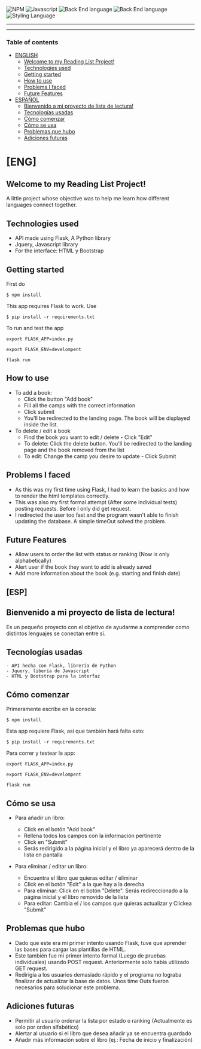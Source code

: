 ![NPM](https://img.shields.io/badge/NPM-6.14.11-green)
![Javascript](https://img.shields.io/badge/JQuery-2.2.4-yellow)
![Back End language](https://img.shields.io/badge/Python-3.9.5-blue)
![Back End language](https://img.shields.io/badge/Flask-1.1.2-blue)
![Styling Language](https://img.shields.io/badge/Bootstrap-4.4.1-blueviolet)

---

---

### Table of contents

- [ENGLISH](#-eng-)
  - [Welcome to my Reading List Project!](#welcome-to-my-reading-list-project-)
  - [Technologies used](#technologies-used)
  - [Getting started](#getting-started)
  - [How to use](#how-to-use)
  - [Problems I faced](#problems-i-faced)
  - [Future Features](#future-features)
- [ESPAÑOL](#-esp-)
  - [Bienvenido a mi proyecto de lista de lectura!](#bienvenido-a-mi-proyecto-de-lista-de-lectura-)
  - [Tecnologías usadas](#tecnolog-as-usadas)
  - [Cómo comenzar](#c-mo-comenzar)
  - [Cómo se usa](#c-mo-se-usa)
  - [Problemas que hubo](#problemas-que-hubo)
  - [Adiciones futuras](#adiciones-futuras)

# [ENG]

## Welcome to my Reading List Project!

A little project whose objective was to help me learn how different languages connect together.

## Technologies used

- API made using Flask, A Python library
- Jquery, Javascript library
- For the interface: HTML y Bootstrap

## Getting started

First do

`$ npm install`

This app requires Flask to work. Use

`$ pip install -r requirements.txt `

To run and test the app

`export FLASK_APP=index.py`

`export FLASK_ENV=develompent`

`flask run`

## How to use

- To add a book:
  - Click the button "Add book"
  - Fill all the camps with the correct information
  - Click submit
  - You'll be redirected to the landing page. The book will be displayed inside the list.
- To delete / edit a book
  - Find the book you want to edit / delete - Click "Edit"
  - To delete: Click the delete button. You'll be redirected to the landing page and the book removed from the list
  - To edit: Change the camp you desire to update - Click Submit

## Problems I faced

- As this was my first time using Flask, I had to learn the basics and how to render the html templates correctly.
- This was also my first formal attempt (After some individual tests) posting requests. Before I only did get request.
- I redirected the user too fast and the program wasn't able to finish updating the database. A simple timeOut solved the problem.

## Future Features

- Allow users to order the list with status or ranking (Now is only alphabetically)
- Alert user if the book they want to add is already saved
- Add more information about the book (e.g. starting and finish date)

## [ESP]

## Bienvenido a mi proyecto de lista de lectura!

Es un pequeño proyecto con el objetivo de ayudarme a comprender como distintos lenguajes se conectan entre sí.

## Tecnologías usadas

    - API hecha con Flask, librería de Python
    - Jquery, libería de Javascript
    - HTML y Bootstrap para la interfaz

## Cómo comenzar

Primeramente escribe en la consola:

`$ npm install`

Esta app requiere Flask, así que también hará falta esto:

`$ pip install -r requirements.txt `

Para correr y testear la app:

`export FLASK_APP=index.py`

`export FLASK_ENV=develompent`

`flask run`

## Cómo se usa

- Para añadir un libro:

  - Click en el botón "Add book"
  - Rellena todos los campos con la información pertinente
  - Click en "Submit"
  - Serás redirigido a la página inicial y el libro ya aparecerá dentro de la lista en pantalla

- Para eliminar / editar un libro:
  - Encuentra el libro que quieras editar / eliminar
  - Click en el botón "Edit" a la que hay a la derecha
  - Para eliminar: Click en el botón "Delete". Serás redireccionado a la página inicial y el libro removido de la lista
  - Para editar: Cambia el / los campos que quieras actualizar y Clickea "Submit"

## Problemas que hubo

- Dado que este era mi primer intento usando Flask, tuve que aprender las bases para cargar las plantillas de HTML.
- Este también fue mi primer intento formal (Luego de pruebas individuales) usando POST request. Anteriormente solo había utilizado GET request.
- Redirigía a los usuarios demasiado rápido y el programa no lograba finalizar de actualizar la base de datos. Unos time Outs fueron necesarios para solucionar este problema.

## Adiciones futuras

- Permitir al usuario ordenar la lista por estado o ranking (Actualmente es solo por orden alfabético)
- Alertar al usuario si el libro que desea añadir ya se encuentra guardado
- Añadir más información sobre el libro (ej.: Fecha de inicio y finalización)
